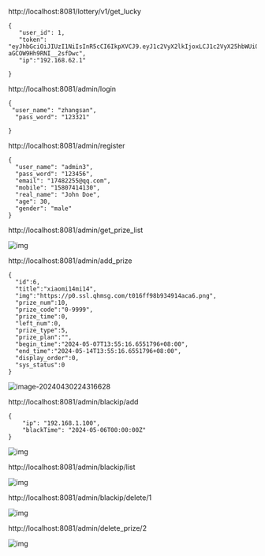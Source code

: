 http://localhost:8081/lottery/v1/get_lucky

```plain
{
   "user_id": 1, 
   "token": "eyJhbGciOiJIUzI1NiIsInR5cCI6IkpXVCJ9.eyJ1c2VyX2lkIjoxLCJ1c2VyX25hbWUiOiJ6aGFuZ3NhbiIsIlN0YW5kYXJkQ2xhaW1zIjp7ImV4cCI6MTcxNDEzMDk0NiwiaXNzIjoibG90dGVyeSIsIm5iZiI6MTcxNDEyMzc0Nn19.UxKlI4M1m4vLrYhiGBx9_A-aGCOW9Hh9RNI__2sfDwc",
   "ip":"192.168.62.1"

}
```

http://localhost:8081/admin/login



```plain
{
 "user_name": "zhangsan",
  "pass_word": "123321"

}
```

http://localhost:8081/admin/register

```plain
{
  "user_name": "admin3",
  "pass_word": "123456",
  "email": "17482255@qq.com",
  "mobile": "15807414130",
  "real_name": "John Doe",
  "age": 30,
  "gender": "male"
}
```

http://localhost:8081/admin/get_prize_list

![img](https://cdn.nlark.com/yuque/0/2024/png/29337569/1714487829256-b7badf1c-b269-4fce-a978-58c6e34abb8b.png)

http://localhost:8081/admin/add_prize

```
{
  "id":6,
  "title":"xiaomi14mi14",
  "img":"https://p0.ssl.qhmsg.com/t016ff98b934914aca6.png",
  "prize_num":10,
  "prize_code":"0-9999",
  "prize_time":0,
  "left_num":0,
  "prize_type":5,
  "prize_plan":"",
  "begin_time":"2024-05-07T13:55:16.6551796+08:00",
  "end_time":"2024-05-14T13:55:16.6551796+08:00",
  "display_order":0,
  "sys_status":0
}
```

![image-20240430224316628](C:\Users\Meet\AppData\Roaming\Typora\typora-user-images\image-20240430224316628.png)

http://localhost:8081/admin/blackip/add

```plain
{
    "ip": "192.168.1.100",
    "blackTime": "2024-05-06T00:00:00Z"
}
```

![img](https://cdn.nlark.com/yuque/0/2024/png/29337569/1714910533144-73817c43-b62d-4fae-bb8c-ec5e467a44d1.png)





http://localhost:8081/admin/blackip/list

![img](https://cdn.nlark.com/yuque/0/2024/png/29337569/1714910599977-3d7f036b-c9b4-41ca-87ae-f0271ab07aa5.png)

http://localhost:8081/admin/blackip/delete/1

![img](https://cdn.nlark.com/yuque/0/2024/png/29337569/1714910755797-6f6883a4-9af8-492c-be0c-b977de241e7c.png)





http://localhost:8081/admin/delete_prize/2

![img](https://cdn.nlark.com/yuque/0/2024/png/29337569/1714913920498-5ff9e8ca-a880-47fc-8237-432c31d414ab.png)